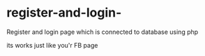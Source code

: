 # register-and-login-
Register and login page which is connected to database using php

its works just like you'r FB page
